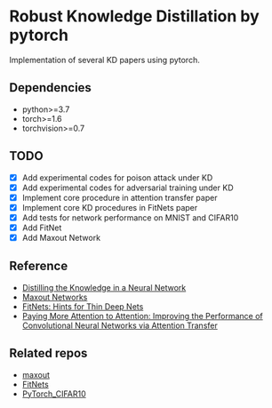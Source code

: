 # Robust Knowledge Distillation by pytorch
Implementation of several KD papers using pytorch.

## Dependencies
- python>=3.7
- torch>=1.6
- torchvision>=0.7

## TODO
- [x] Add experimental codes for poison attack under KD
- [x] Add experimental codes for adversarial training under KD
- [x] Implement core procedure in attention transfer paper
- [x] Implement core KD procedures in FitNets paper
- [x] Add tests for network performance on MNIST and CIFAR10
- [x] Add FitNet
- [x] Add Maxout Network

## Reference
- [Distilling the Knowledge in a Neural Network](https://arxiv.org/abs/1503.02531)
- [Maxout Networks](https://arxiv.org/abs/1302.4389)
- [FitNets: Hints for Thin Deep Nets](https://arxiv.org/abs/1412.6550)
- [Paying More Attention to Attention: Improving the Performance of Convolutional Neural Networks via Attention Transfer](https://arxiv.org/abs/1612.03928)

## Related repos
- [maxout](https://github.com/Duncanswilson/maxout-pytorch)
- [FitNets](https://github.com/adri-romsor/FitNets)
- [PyTorch_CIFAR10](https://github.com/huyvnphan/PyTorch_CIFAR10)
